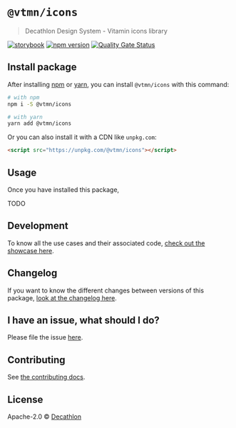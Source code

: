 # `@vtmn/icons`

> Decathlon Design System - Vitamin icons library

<a href="https://decathlon.github.io/vitamin-web/@vtmn/showcase-icons"><img src="https://img.shields.io/badge/storybook-icons-295573?style=flat&logo=storybook" alt="storybook" /></a>
<a href="https://www.npmjs.com/package/@vtmn/icons"><img src="https://img.shields.io/npm/v/@vtmn/icons?style=flat&logo=npm" alt="npm version" /></a>
<a href="https://sonarcloud.io/dashboard?id=decathlon_vitamin-web_icons"><img src="https://sonarcloud.io/api/project_badges/measure?project=decathlon_vitamin-web_icons&metric=alert_status" alt="Quality Gate Status" /></a>

## Install package

After installing [npm](https://docs.npmjs.com/downloading-and-installing-node-js-and-npm) or [yarn](https://yarnpkg.com/en/docs/install), you can install `@vtmn/icons` with this command:

```sh
# with npm
npm i -S @vtmn/icons

# with yarn
yarn add @vtmn/icons
```

Or you can also install it with a CDN like `unpkg.com`:

```html
<script src="https://unpkg.com/@vtmn/icons"></script>
```

## Usage

Once you have installed this package,

TODO

## Development

To know all the use cases and their associated code, [check out the showcase here](https://decathlon.github.io/vitamin-web/@vtmn/showcase-icons).

## Changelog

If you want to know the different changes between versions of this package, [look at the changelog here](https://github.com/Decathlon/vitamin-web/blob/main/packages/sources/icons/CHANGELOG.md).

## I have an issue, what should I do?

Please file the issue [here](https://github.com/Decathlon/vitamin-web/issues/new).

## Contributing

See [the contributing docs](https://github.com/Decathlon/vitamin-web/blob/main/CONTRIBUTING.md).

## License

Apache-2.0 © [Decathlon](https://github.com/Decathlon)
